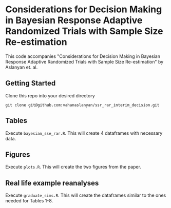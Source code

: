 # Considerations for Decision Making in Bayesian Response Adaptive Randomized Trials with Sample Size Re-estimation

This code accompanies "Considerations for Decision Making in Bayesian Response Adaptive Randomized Trials with Sample Size Re-estimation" by Aslanyan et. al. 

## Getting Started

Clone this repo into your desired directory 

```
git clone git@github.com:vahanaslanyan/ssr_rar_interim_decision.git
```
## Tables

Execute `bayesian_sse_rar.R`. This will create 4 dataframes with necessary data.

## Figures

Execute `plots.R`. This will create the two figures from the paper.

## Real life example reanalyses

Execute `graduate_sims.R`. This will create the dataframes similar to the ones needed for Tables 1-8.




